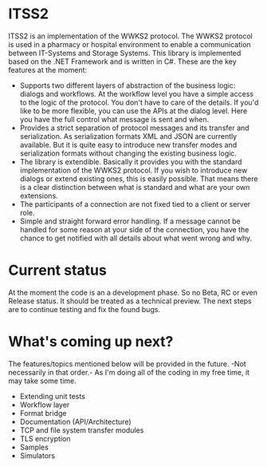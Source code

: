 # ITSS2
ITSS2 is an implementation of the WWKS2 protocol. The WWKS2 protocol is used in a pharmacy or hospital environment to enable a communication between IT-Systems and Storage Systems. This library is implemented based on the .NET Framework and is written in C#. These are the key features at the moment:

- Supports two different layers of abstraction of the business logic: dialogs and workflows. At the workflow level you have a simple access to the logic of the protocol. You don't have to care of the details. If you'd like to be more flexible, you can use the APIs at the dialog level. Here you have the full control what message is sent and when.
- Provides a strict separation of protocol messages and its transfer and serialization. As serialization formats XML and JSON are currently available. But it is quite easy to introduce new transfer modes and serialization formats without changing the existing business logic.
- The library is extendible. Basically it provides you with the standard implementation of the WWKS2 protocol. If you wish to introduce new dialogs or extend existing ones, this is easily possible. That means there is a clear distinction between what is standard and what are your own extensions.
- The participants of a connection are not fixed tied to a client or server role.
- Simple and straight forward error handling. If a message cannot be handled for some reason at your side of the connection, you have the chance to get notified with all details about what went wrong and why.

# Current status
At the moment the code is an a development phase. So no Beta, RC or even Release status. It should be treated as a technical preview. The next steps are to continue testing and fix the found bugs.

# What's coming up next?
The features/topics mentioned below will be provided in the future. -Not necessarily in that order.-
As I'm doing all of the coding in my free time, it may take some time.

- Extending unit tests
- Workflow layer
- Format bridge
- Documentation (API/Architecture)
- TCP and file system transfer modules
- TLS encryption
- Samples
- Simulators
